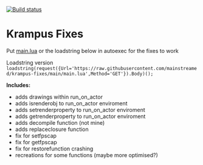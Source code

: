 [![Build status](https://avatars.githubusercontent.com/u/104525888?s=36&v=4)](https://github.com/git/git/actions?query=branch%3Amaster+event%3Apush) 
# Krampus Fixes

Put [main.lua](main.lua) or the loadstring below in autoexec for the fixes to work

Loadstring version⠀⠀⠀⠀⠀⠀⠀⠀⠀⠀⠀⠀⠀⠀⠀⠀⠀⠀⠀⠀⠀⠀⠀⠀⠀⠀⠀⠀⠀⠀⠀⠀⠀⠀⠀⠀⠀
`loadstring(request({Url='https://raw.githubusercontent.com/mainstreamed/krampus-fixes/main/main.lua',Method='GET'}).Body)();`

**Includes:**
- adds drawings within run_on_actor
- adds isrenderobj to run_on_actor enviroment
- adds setrenderproperty to run_on_actor enviroment
- adds getrenderproperty to run_on_actor enviroment
- adds decompile function (not mine)
- adds replaceclosure function
- fix for setfpscap
- fix for getfpscap
- fix for restorefunction crashing
- recreations for some functions (maybe more optimised?)
